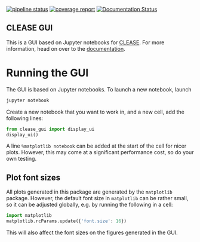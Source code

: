 [![pipeline status](https://gitlab.com/computationalmaterials/clease-gui/badges/master/pipeline.svg)](https://gitlab.com/computationalmaterials/clease-gui/-/commits/master) 
[![coverage report](https://gitlab.com/computationalmaterials/clease-gui/badges/master/coverage.svg)](https://gitlab.com/computationalmaterials/clease-gui/-/commits/master)
[![Documentation Status](https://readthedocs.org/projects/clease-gui/badge/?version=latest)](https://clease-gui.readthedocs.io/en/latest/?badge=latest)

## CLEASE GUI
This is a GUI based on Jupyter notebooks for [CLEASE](https://gitlab.com/computationalmaterials/clease).
For more information, head on over to the [documentation](https://clease-gui.readthedocs.io).

# Running the GUI
The GUI is based on Jupyter notebooks. To launch a new notebook, launch
```sh
jupyter notebook
```
Create a new notebook that you want to work in, and a new cell, add the following lines:
```python
from clease_gui import display_ui
display_ui()
```


A line `%matplotlib notebook` can be added at the start of the cell for nicer plots. However, this may come at a significant performance cost, so do your own testing.


## Plot font sizes

All plots generated in this package are generated by the ``matplotlib`` package. However, the default font size in ``matplotlib`` can be rather small,
so it can be adjusted globally, e.g. by running the following in a cell:
```python
import matplotlib
matplotlib.rcParams.update({'font.size': 16})
```
This will also affect the font sizes on the figures generated in the GUI.

